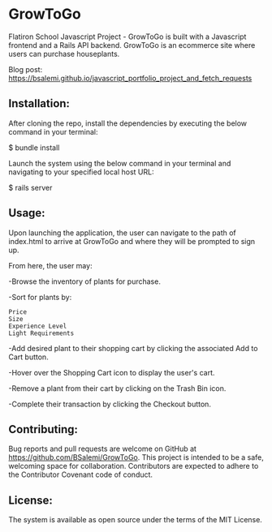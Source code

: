# GrowToGo

Flatiron School Javascript Project - GrowToGo is built with a Javascript frontend and a Rails API backend. GrowToGo is an ecommerce site where users can purchase houseplants.

Blog post: https://bsalemi.github.io/javascript_portfolio_project_and_fetch_requests

## Installation:

After cloning the repo, install the dependencies by executing the below command in your terminal:

$ bundle install

Launch the system using the below command in your terminal and navigating to your specified local host URL:

$ rails server

## Usage:

Upon launching the application, the user can navigate to the path of index.html to arrive at GrowToGo and where they will be prompted to sign up.

From here, the user may:

  -Browse the inventory of plants for purchase.
  
  -Sort for plants by:
	
    Price
    Size
    Experience Level
    Light Requirements  
		
  -Add desired plant to their shopping cart by clicking the associated Add to Cart button.
  
  -Hover over the Shopping Cart icon to display the user's cart.
  
  -Remove a plant from their cart by clicking on the Trash Bin icon.
  
  -Complete their transaction by clicking the Checkout button.

## Contributing:

Bug reports and pull requests are welcome on GitHub at https://github.com/BSalemi/GrowToGo. This project is intended to be a safe, welcoming space for collaboration. Contributors are expected to adhere to the Contributor Covenant code of conduct.

## License:

The system is available as open source under the terms of the MIT License.
